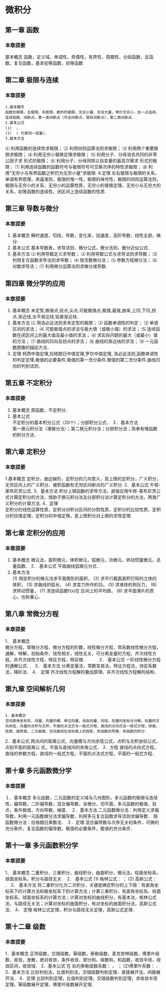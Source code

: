 # 微积分 
## 第一章 函数
### 本章提要
基本概念
函数，定义域，单调性，奇偶性，有界性，周期性，分段函数，反函数，复合函数，基本初等函数，初等函数
## 第二章 极限与连续
### 本章提要
    1.基本概念 
    函数的极限，左极限，右极限，数列的极限，无穷小量，无穷大量，等价无穷小，在一点连续，连续函数，间断点，第一类间断点（可去间断点，跳跃间断点），第二类间断点.
    2.基本公式 
    (1)  ，
    (2)  ( 代表同一变量).
    3.基本方法
⑴ 利用函数的连续性求极限；
⑵ 利用四则运算法则求极限；
⑶ 利用两个重要极限求极限；
⑷ 利用无穷小替换定理求极限；
⑸ 利用分子、分母消去共同的非零公因子求 形式的极限；
⑹ 利用分子，分母同除以自变量的最高次幂求 形式的极限；
⑺ 利用连续函数的函数符号与极限符号可交换次序的特性求极限；
⑻ 利用“无穷小与有界函数之积仍为无穷小量”求极限.
    4.定理
    左右极限与极限的关系，单调有界原理，夹逼准则，极限的惟一性，极限的保号性，极限的四则运算法则，极限与无穷小的关系，无穷小的运算性质，无穷小的替换定理，无穷小与无穷大的关系，初等函数的连续性，闭区间上连续函数的性质.
## 第三章 导数与微分
### 本章提要
1.	基本概念
瞬时速度，切线，导数，变化率，加速度，高阶导数，线性主部，微分． 
2.	基本公式
基本导数表，求导法则，微分公式，微分法则，微分近似公式． 
3.	基本方法
⑴ 利用导数定义求导数；
⑵ 利用导数公式与求导法则求导数；
⑶ 利用复合函数求导法则求导数；
⑷ 隐含数微分法；
⑸ 参数方程微分法；
⑹ 对数求导法；
⑺ 利用微分运算法则求微分或导数． 
## 第四章 微分学的应用
### 本章提要
1. 基本概念 
未定型,极值点,驻点,尖点,可能极值点,极值,最值,曲率,上凹,下凹,拐点,渐近线,水平渐近线,铅直渐近线．
2. 基本方法
⑴ 用洛必达法则求未定型的极限；
⑵ 函数单调性的判定；
⑶ 单调区间的求法；
⑷ 可能极值点的求法与极大值（或极小值）的求法；
⑸ 连续函数在闭区间上的最大值及最小值的求法；
⑹ 求实际问题的最大（或最小）值的方法；
⑺ 曲线的凹向及拐点的求法；
⑻ 曲线的渐近线的求法；
⑼ 一元函数图像的描绘方法．
3. 定理 
 柯西中值定理,拉格朗日中值定理,罗尔中值定理, 洛必达法则,函数单调性的判定定理,极值的必要条件,极值的第一充分条件,极值的第二充分条件,曲线凹向的判别法则．
## 第五章 不定积分
### 本章提要
1. 基本概念
原函数，不定积分．
2.	基本公式  
不定积分的基本积分公式（20个）；分部积分公式．
   ３．基本方法  
第一换元积分法（凑微分法）；第二换元积分法；分部积分法；简单有理函数的积分方法．
## 第六章 定积分
### 本章提要
1.基本概念 
 定积分，曲边梯形，定积分的几何意义，变上限的定积分，广义积分，无穷区间上的广义积分，被积函数有无穷区间断点的广义积分.
2．基本公式
  牛顿-莱布尼茨公式.
3．基本方法 
 积分上限函数的求导方法，直接应用牛顿-莱布尼茨公式计算定积分的方法，借助于换元积分法及分部积分法计算定积分的方法，两类广义积分的计算方法.
4．定理  
定积分的线性运算性质，定积分对积分区间的分割性质，定积分的比较性质，定积分的估值定理，定积分的中值定理，变上限积分对上限的求导定理.

## 第七章  定积分的应用
### 本章提要
1.	基本概念
微元法，面积微元，体积微元，弧微元，功微元，转动惯量微元，总量函数． 
2．  基本公式
平面曲线弧微元分式． 
3.	基本方法  
(1)	用定积分的微元法求平面图形的面积，
(2)	求平行截面面积已知的立体的体积，
(3)	求曲线的弧长，
(4)	求变力所作的功，
(5)	求液体的侧压力，
(6)	求转动惯量，
(7)	求连续函数f(x)在 区间上的平均值，
(8)	求平面薄片的质心，也称重心． 
## 第八章  常微分方程
### 本章提要
1． 基本概念  
微分方程，常微分方程，微分方程的阶数，线性微分方程，常系数线性微分方程，通解，特解，初始条件，线性相关，线性无关，可分离变量的方程，齐次线性方程，非齐次线性方程，特征方程，特征根．　　　
2． 基本公式
一阶线性微分方程    的通解公式:
 ．
3． 基本方法
分离变量法，常数变易法，特征方程法，待定系数法，降阶法．
4． 定理
齐次线性方程解的叠加原理，非齐次线性方程解的结构．
## 第九章  空间解析几何
### 本章提要
    1．基本概念
    空间直角坐标系，向量，向量的模，单位向量，自由向量，向径，向量的坐标与分解，向量的方向余弦，向量的点积与叉积，平面的点法式与一般式方程，直线的点向式及一般式方程，球面，柱面，旋转面，二次曲面，空间曲线在坐标面上的投影，失函数的导数，失函数的积分．
2．基本公式
两点间的距离公式，向量模与方向余弦公式，点积与叉积坐标公式，点到平面的距离公
式，平面与直线间的夹角公式．
3．方程
直线的点向式方程，直线的参数方程，直线的一般式方程，平面的点法式方程，平面的一般式方程．
## 第十章  多元函数微分学
### 本章提要
１．基本概念
多元函数，二元函数的定义域与几何图形，多元函数的极限与连续性，偏导数，二阶偏导数，混合偏导数，全微分，切平面，多元函数的极值，驻点，条件极值，方向导数，梯度．
２．基本方法
二元函数微分法：利用定义求偏导数，利用一元函数微分法求偏导数，利用多元复合函数求导法则求偏导数．
隐函数微分法：拉格朗日乘数法．
３．定理
混合偏导数与次序无关的条件，可微的充分条件，复合函数的偏导数，极值的必要条件，极值的充分条件．
## 第十一章  多元函数积分学
### 本章提要
1． 基本概念
二重积分，三重积分，曲线积分，曲面积分，微元法，柱面坐标系，球面坐标系，积分与路径无关．
2． 基本公式
(1) 格林公式： ；
(2) 高斯公式： ．
3． 基本方法
将二重积分化为二次积分，关键是确定积分的上下限：有直角坐标系下的计算方法和极坐标系下的计算方法；计算三重积分，有直角坐标系、柱面坐标系、球面坐标系的计算方法；计算对坐标的曲线积分，有基本法，格林公式法，与路径无关法；计算对坐标的曲面积分，有对坐标的曲面积分法，高斯公式法．
4． 定理
格林公式定理，积分与路径无关定理，高斯公式定理．
## 第十二章 级数
### 本章提要
1．基本概念
正项级数，交错级数，幂级数，泰勒级数，麦克劳林级数，傅里叶级数，收敛，发散，绝对收敛，条件收敛，部分和，级数和，和函数，收敛半径，收敛区间，收敛域．
2．基本公式
  在 处的泰勒级数系数： ， ；
(2)傅里叶系数：
       ．
3．基本方法
比较判别法，比值判别法，交错级数判别定理，直接展开法，间接展开法．
4．定理
比较判别定理，比值判别定理，交错级数判别定理，求收敛半径定理，幂级数展开定理，傅里叶级数展开定理．
